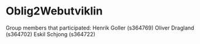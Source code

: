 # Oblig2Webutviklin
Group members that participated:
Henrik Goller (s364769) 
Oliver Dragland (s364702)
Eskil Schjong (s364722)

